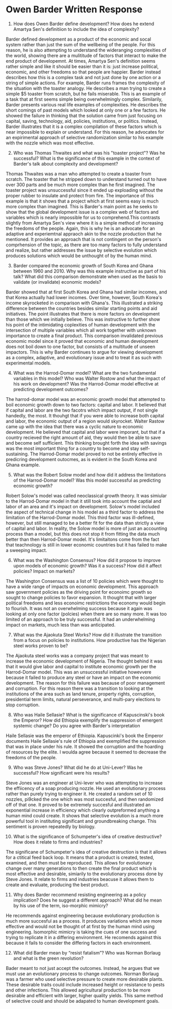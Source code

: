 # Owen Barder Written Response

1.  How does Owen Barder define development? How does he extend Amartya Sen's definitiion to include the idea of complexity?

Barder defined development as a product of the economic and socal system rather than just the sum of the wellbeing of the people. For this reason, he is also attempting to understand the wideranging complexities of the world, showing there are a mulititude of factors that interact to make the end product of developemnt. At times, Amartya Sen's definition seems rather simple and like it should be easier than it is: just increase political, economic, and other freedoms so that people are happier. Barder instead describes how this is a complex task and not just done by one action or a string of simple actions. For example, Barder runs frames the complexity of the situation with the toaster analogy. He describes a man trying to create a simple $5 toaster from scratch, but he fails miserable. This is an example of a task that at first seems simple being overwhelmingly complex. Similarily, Barder presents various real life examples of complexities. He describes the short comings of past models which looked at only one or a few factors. He showed the failure in thinking that the solution came from just focusing on capital, saving, technology, aid, policies, institutions, or politics. Instead, Barder illustrates that it is a complex compilation of these factors which is near impossible to explain or understand. For this reason, he advocates for an expirimental approach of selective randomization similar to his example with the nozzle which was most effective. 

2. Who was Thomas Thwaites and what was his "toaster project"?  Was he successful? What is the significance of this example in the context of Barder's talk about complexity and development?

Thomas Thwaites was a man who attempted to create a toaster from scratch. The toaster that he stripped down to understand turned out to have over 300 parts and be much more complex than he first imagined. The toaster project was unsuccessful since it ended up exploading without the proper rubber to insulate and protect from fire. The importance of this example is that it shows that a project which at first seems easy is much more complex than imagined. This is Barder's main point as he seeks to show that the global development issue is a complex web of factors and variables which is nearly impossible for us to comprehend.This contrasts slightly from Amartya Sen's view where it is a simple method of increasing the freedoms of the people. Again, this is why he is an advocate for an adaptive and experiemtnal appraoch akin to the nozzle production that he mentioned. It provides an approach that is not contingent on the person's comprhension of the topic, as there are too many factors to fully understand and realize, but rather addresses the issue by selective evolution which produces solutions which would be unthought of by the human mind. 

3. Barder compared the economic growth of South Korea and Ghana between 1960 and 2010. Why was this example instructive as part of his talk?  What did this comparison demonstrate when used as the basis to validate (or invalidate) economic models?

Barder showed that at first South Korea and Ghana had similar incomes, and that Korea actually had lower incomes. Over time, however, South Korea's income skyrocketed in comparison with Ghana's. This illustrated a striking difference between the countries besides similar starting points and aid initiatives. The point illustrates that there is more factors on development than those which we initially believe. This was instructive to further show his point of the intimidating coplexities of human development with the intersection of multiple variables which all work together with unknown importance to create a final product. This comparison invalidated previous economic model since it proved that economic and human development does not boil down to one factor, but consists of a multitude of unseen impactors. This is why Barder continues to argue for viewing development as a complex, adaptive, and evolutionary issue and to treat it as such with experimental models.  

4. What was the Harrod-Domar model? What are the two fundamental variables in this model? Who was Walter Rostow and what the impact of his work on development?  Was the Harrod-Domar model effective at predicting development outcomes?

The harrod-domar model was an economic growth model that attempted to boil economic growth down to two factors: capital and labor. It believed that if capital and labor are the two facotrs which impact output, if not single handedly, the most. It thouhgt that if you were able to increase both capital and labor, the economic output of a region would skyrocket. Walter Rastow came up with the idea that there was a cyclic nature to economic development. He believed that capital and labor were imporant, but that if a country recieved the right amount of aid, they would then be able to save and become self sufficient. This thinking brought forth the idea with savings was the most important thing for a country to become and stay self-sustaining. The Harrod-Domar model proved to not be entirely effective in predicring development outocmes, as is evident in the South Korea and Ghana example. 

5. What was the Robert Solow model and how did it address the limitations of the Harrod-Domar model? Was this model successful as predicting economic growth?

Robert Solow's model was called neoclassical growth theory. It was simiular to the Harrod-Domar model in that it still took into account the captial and labor of an area and it's impact on development. Solow's model included the aspect of technical change in his model as a third factor to address the limitation of the Harrod-Domar model. This third factor was ill-defined, however, but still managed to be a better fit for the data than strictly a view of capital and labor. In reality, the Solow model is more of just an accounting process than a model, but this does not stop it from fitting the data much better than then Harrod-Domar model. It's limitaitons come from the fact that teachnology is still in lower economic countries but it has failed to make a sweeping impact. 
 
6. What was the Washington Consensus? How did it propose to improve upon models of economic growth? Was it a success? How did it affect policies? Impact on markets?

The Washington Consensus was a list of 10 policies which  were thought to have a wide range of impacts on economic development. This approach saw government policies as the driving point for econoimc growth so sought to change policies to favor expansion. It thought that with larger political freedoms and less econoimc restrictions the economy would begin to flourish. It was not an overwhelming success because it again was looking at only one factor (polcies) when there are so many more. It was too limited of an approach to  be truly successful. It had an underwhelming impact on markets, much less than was anticipated.

7. What was the Ajaokuta Steel Works? How did it illustrate the transition from a focus on policies to institutions.  How productive has the Nigerian steel works proven to be?

The Ajaokuta steel works was a company project that was meant to increase the economic development of Nigeria. The thought behind it was that it would give labor and capital to institute economic growth per the Harrod-Domar model. This was an unsuccessful initiative howevvere because it failed to produce any steel or have an impact on the economic development. The reason for this failure was because of poor management and corruption. For this reason there was a transition to looking at the institutions of the area such as land tenure, property rights, corruption, presidential term limits, natural perseverance, and multi-pary elections to stop corruption. 

8. Who was Haile Sellasie?  What is the significance of Kapuscinski's book the Emperor? How did Ethiopia exemplify the suppression of emergent systemic change? Do you agree with Barder's interpretation

Haile Sellasie was the emperor of Ethiopia. Kapuscinki's book the Emperor documents Haile Sellasie's rule of Ethiopia and exemplified the suppression that was in place under his rule. It showed the corruption and the hoarding of resources by the elite. I woulda agree because it seemed to decrease the freedoms of the people.

9. Who was Steve Jones? What did he do at Uni-Lever? Was he successful? How significant were his results?

Steve Jones was an engineer at Uni-lever who was attempting to increase the effiicency of a soap producing nozzle. He used an evolutionary process rather than purely trying to engineer it. He created a random set of 10 nozzles, pi9cked the one which was most succesful, and then randomized off of that one. It proved to be extremely succesful and illustrated an exponential increase in efficiency which clearly outpreformed anything a human mind could create. It shows that selective evolution is a much more powerful tool in instituting significant and groundbreaking change. This sentiment is proven repeatedly by biology. 

10. What is the significance of Schumpeter's idea of creative destructive? How does it relate to firms and industries?

The significane of Schumpeter's idea of creative destruction is that it allows for a ctitical feed back loop. It means that a product is created, tested, examined, and then must be reproduced. This allows for evolutionary change over many generations to then create the final product which is most effective and desirable, simiarily to the evolutionary process done by Steve Jones. It relate to firms and industries beacuse it allows them to create and evaluate, producing the best product.

11. Why does Barder recommend resisting engineering as a policy implication? Does he suggest a different approach?  What did he mean by his use of the term, iso-morphic mimicry?

He recommends against engineering because evolutionary production is much more succesful as a process. It produces variations which are more effective and would not be thought of at first by the human mind using engineering. Isomorphic mimicry is taking the cues of one success and trying to replicate it in a differing environment. He recomends against this because it fails to consider the differing factors in each environment. 

12. What did Barder mean by “resist fatalism”? Who was Norman Borlaug and what is the green revolution?

Bader meant to not just accept the outcomes. Instead, he argues that we must use an evolutionary process to change outcomes. Norman Borlaug was a farmer who used selective pressure to create more desirable plants. These desirable traits could include increased height or resistance to pests and other infections. This allowed agricultural production to be more desirable and efficient with larger, higher quality yields. This same method of selective could and should be adapated to human development goals. 

